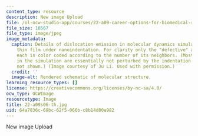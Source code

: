 ```yaml
---
content_type: resource
description: New image Upload
file: /ol-ocw-studio-app/courses/22-a09-career-options-for-biomedical-research-fall-2006/64a7836c69bc62f5066bc8b14d80a982_22-a09s06-th.jpg
file_size: 18567
file_type: image/jpeg
image_metadata:
  caption: Details of dislocation emission in molecular dynamics simulation of a metal
    thin film under nanoindentation. For clarity only the "defective" atoms are displayed,
    each is color coded according to the number of its neighbors. (Most of the atoms
    in the simulation are essentially not perturbed by the indentation and therefore
    not shown.) (Image courtesy of Ju Li. Used with permission.)
  credit: ''
  image-alt: Rendered schematic of molecular structure.
learning_resource_types: []
license: https://creativecommons.org/licenses/by-nc-sa/4.0/
ocw_type: OCWImage
resourcetype: Image
title: 22-a09s06-th.jpg
uid: 64a7836c-69bc-62f5-066b-c8b14d80a982
---
```

New image Upload